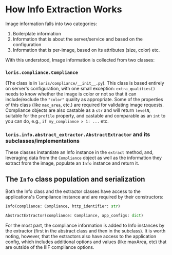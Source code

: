 # How Info Extraction Works

Image information falls into two categories:
 1. Boilerplate information
 2. Information that is about the server/service and based on the configuration
 3. Information that is per-image, based on its attributes (size, color) etc.

With this understood, Image information is collected from two classes:

### `loris.compliance.Compliance`

(The class is in `loris/compliance/__init__.py`). This class is based entirely on server's configuration, with one small exception: `extra_qualities()` needs to know whether the image is color or not so that it can include/exclude the `"color"` quality as appropriate. Some of the properties of this class (like `max_area`, etc.) are required for validating image requests. Compliance objects are also castable as a `str` and will return `levelN`, suitable for the `profile` property, and castable and comparable as an `int` to you can do, e.g., `if my_compliance > 1: ...` etc.

### `loris.info.abstract_extractor.AbstractExtractor` and its subclasses/implementations

These classes instantiate an Info instance in the `extract` method, and, leveraging data from the `Compliance` object as well as the information they extract from the image, populate an `Info` instance and return it.

## The `Info` class population and serialization

Both the Info class and the extractor classes have access to the applications's Compliance instance and are required by their constructors:

```python
Info(compliance: Compliance, http_identifier: str)

AbstractExtractor(compliance: Compliance, app_configs: dict)
```

For the most part, the compliance information is added to Info instances by the extractor (first in the abstract class and then in the subclass). It is worth noting, however, that the extractors also have access to the application config, which includes additional options and values (like maxArea, etc) that are outside of the IIIF compliance options.
